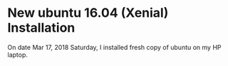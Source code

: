 # New ubuntu 16.04 (Xenial) Installation
On date Mar 17, 2018 Saturday, I installed fresh copy of ubuntu on my HP laptop.
